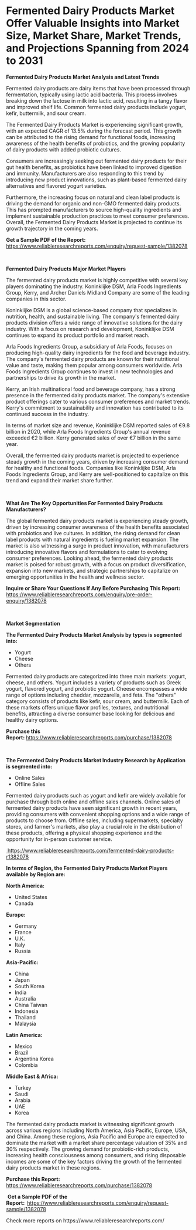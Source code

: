<p><h1>Fermented Dairy Products Market Offer Valuable Insights into Market Size, Market Share, Market Trends, and Projections Spanning from 2024 to 2031</h1></p><p><strong>Fermented Dairy Products Market Analysis and Latest Trends</strong></p>
<p><p>Fermented dairy products are dairy items that have been processed through fermentation, typically using lactic acid bacteria. This process involves breaking down the lactose in milk into lactic acid, resulting in a tangy flavor and improved shelf life. Common fermented dairy products include yogurt, kefir, buttermilk, and sour cream.</p><p>The Fermented Dairy Products Market is experiencing significant growth, with an expected CAGR of 13.5% during the forecast period. This growth can be attributed to the rising demand for functional foods, increasing awareness of the health benefits of probiotics, and the growing popularity of dairy products with added probiotic cultures.</p><p>Consumers are increasingly seeking out fermented dairy products for their gut health benefits, as probiotics have been linked to improved digestion and immunity. Manufacturers are also responding to this trend by introducing new product innovations, such as plant-based fermented dairy alternatives and flavored yogurt varieties.</p><p>Furthermore, the increasing focus on natural and clean label products is driving the demand for organic and non-GMO fermented dairy products. This has prompted manufacturers to source high-quality ingredients and implement sustainable production practices to meet consumer preferences. Overall, the Fermented Dairy Products Market is projected to continue its growth trajectory in the coming years.</p></p>
<p><strong>Get a Sample PDF of the Report:&nbsp;</strong> <a href="https://www.reliableresearchreports.com/enquiry/request-sample/1382078">https://www.reliableresearchreports.com/enquiry/request-sample/1382078</a></p>
<p>&nbsp;</p>
<p><strong>Fermented Dairy Products Major Market Players</strong></p>
<p><p>The fermented dairy products market is highly competitive with several key players dominating the industry. Koninklijke DSM, Arla Foods Ingredients Group, Kerry, and Archer Daniels Midland Company are some of the leading companies in this sector.</p><p>Koninklijke DSM is a global science-based company that specializes in nutrition, health, and sustainable living. The company's fermented dairy products division offers a wide range of innovative solutions for the dairy industry. With a focus on research and development, Koninklijke DSM continues to expand its product portfolio and market reach.</p><p>Arla Foods Ingredients Group, a subsidiary of Arla Foods, focuses on producing high-quality dairy ingredients for the food and beverage industry. The company's fermented dairy products are known for their nutritional value and taste, making them popular among consumers worldwide. Arla Foods Ingredients Group continues to invest in new technologies and partnerships to drive its growth in the market.</p><p>Kerry, an Irish multinational food and beverage company, has a strong presence in the fermented dairy products market. The company's extensive product offerings cater to various consumer preferences and market trends. Kerry's commitment to sustainability and innovation has contributed to its continued success in the industry.</p><p>In terms of market size and revenue, Koninklijke DSM reported sales of €9.8 billion in 2020, while Arla Foods Ingredients Group's annual revenue exceeded €2 billion. Kerry generated sales of over €7 billion in the same year.</p><p>Overall, the fermented dairy products market is projected to experience steady growth in the coming years, driven by increasing consumer demand for healthy and functional foods. Companies like Koninklijke DSM, Arla Foods Ingredients Group, and Kerry are well-positioned to capitalize on this trend and expand their market share further.</p></p>
<p>&nbsp;</p>
<p><strong>What Are The Key Opportunities For Fermented Dairy Products Manufacturers?</strong></p>
<p><p>The global fermented dairy products market is experiencing steady growth, driven by increasing consumer awareness of the health benefits associated with probiotics and live cultures. In addition, the rising demand for clean label products with natural ingredients is fueling market expansion. The market is also witnessing a surge in product innovation, with manufacturers introducing innovative flavors and formulations to cater to evolving consumer preferences. Looking ahead, the fermented dairy products market is poised for robust growth, with a focus on product diversification, expansion into new markets, and strategic partnerships to capitalize on emerging opportunities in the health and wellness sector.</p></p>
<p><strong>Inquire or Share Your Questions If Any Before Purchasing This Report:</strong> <a href="https://www.reliableresearchreports.com/enquiry/pre-order-enquiry/1382078">https://www.reliableresearchreports.com/enquiry/pre-order-enquiry/1382078</a></p>
<p>&nbsp;</p>
<p><strong>Market Segmentation</strong></p>
<p><strong>The Fermented Dairy Products Market Analysis by types is segmented into:</strong></p>
<p><ul><li>Yogurt</li><li>Cheese</li><li>Others</li></ul></p>
<p><p>Fermented dairy products are categorized into three main markets: yogurt, cheese, and others. Yogurt includes a variety of products such as Greek yogurt, flavored yogurt, and probiotic yogurt. Cheese encompasses a wide range of options including cheddar, mozzarella, and feta. The "others" category consists of products like kefir, sour cream, and buttermilk. Each of these markets offers unique flavor profiles, textures, and nutritional benefits, attracting a diverse consumer base looking for delicious and healthy dairy options.</p></p>
<p><strong>Purchase this Report:&nbsp;</strong><a href="https://www.reliableresearchreports.com/purchase/1382078">https://www.reliableresearchreports.com/purchase/1382078</a></p>
<p>&nbsp;</p>
<p><strong>The Fermented Dairy Products Market Industry Research by Application is segmented into:</strong></p>
<p><ul><li>Online Sales</li><li>Offline Sales</li></ul></p>
<p><p>Fermented dairy products such as yogurt and kefir are widely available for purchase through both online and offline sales channels. Online sales of fermented dairy products have seen significant growth in recent years, providing consumers with convenient shopping options and a wide range of products to choose from. Offline sales, including supermarkets, specialty stores, and farmer's markets, also play a crucial role in the distribution of these products, offering a physical shopping experience and the opportunity for in-person customer service.</p></p>
<p><a href="https://www.reliableresearchreports.com/fermented-dairy-products-r1382078">&nbsp;https://www.reliableresearchreports.com/fermented-dairy-products-r1382078</a></p>
<p><strong>In terms of Region, the Fermented Dairy Products Market Players available by Region are:</strong></p>
<p>
    <p> <strong> North America: </strong>
        <ul>
            <li>United States</li>
            <li>Canada</li>
        </ul>
        </p> 
    <p> <strong> Europe: </strong>
        <ul>
            <li>Germany</li>
            <li>France</li>
            <li>U.K.</li>
            <li>Italy</li>
            <li>Russia</li>
        </ul>
        </p> 
    <p> <strong> Asia-Pacific: </strong>
        <ul>
            <li>China</li>
            <li>Japan</li>
            <li>South Korea</li>
            <li>India</li>
            <li>Australia</li>
            <li>China Taiwan</li>
            <li>Indonesia</li>
            <li>Thailand</li>
            <li>Malaysia</li>
        </ul>
        </p> 
    <p> <strong> Latin America: </strong>
        <ul>
            <li>Mexico</li>
            <li>Brazil</li>
            <li>Argentina Korea</li>
            <li>Colombia</li>
        </ul>
        </p> 
    <p> <strong> Middle East & Africa: </strong>
        <ul>
            <li>Turkey</li>
            <li>Saudi</li>
            <li>Arabia</li>
            <li>UAE</li>
            <li>Korea</li>
        </ul>
    </p>
    </p>
<p><p>The fermented dairy products market is witnessing significant growth across various regions including North America, Asia Pacific, Europe, USA, and China. Among these regions, Asia Pacific and Europe are expected to dominate the market with a market share percentage valuation of 35% and 30% respectively. The growing demand for probiotic-rich products, increasing health consciousness among consumers, and rising disposable incomes are some of the key factors driving the growth of the fermented dairy products market in these regions.</p></p>
<p><strong>Purchase this Report: </strong><a href="https://www.reliableresearchreports.com/purchase/1382078">https://www.reliableresearchreports.com/purchase/1382078</a></p>
<p>&nbsp;<strong>Get a Sample PDF of the Report:&nbsp;&nbsp;</strong><a href="https://www.reliableresearchreports.com/enquiry/request-sample/1382078">https://www.reliableresearchreports.com/enquiry/request-sample/1382078</a></p>
<p><strong></strong></p>
<p>Check more reports on https://www.reliableresearchreports.com/</p>